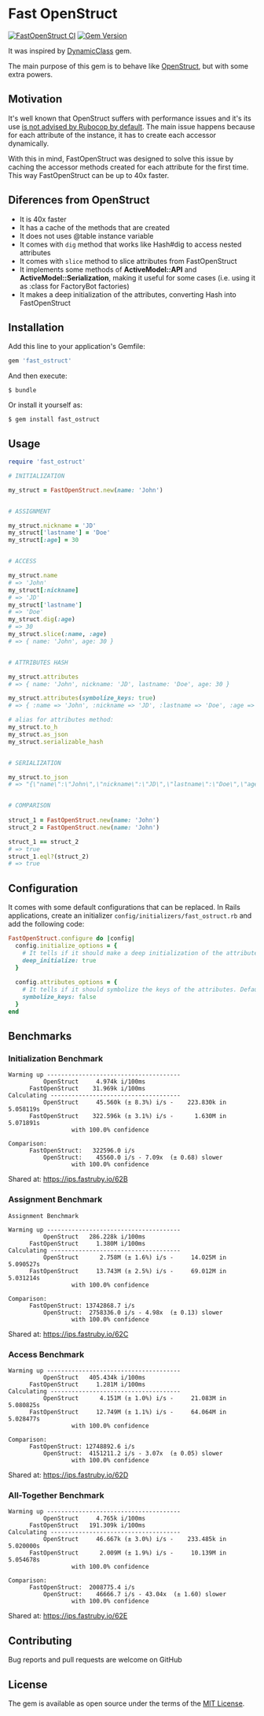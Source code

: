 # Fast OpenStruct

[![FastOpenStruct CI](https://github.com/revelotech/fast_ostruct/actions/workflows/fast-ostruct_ci.yml/badge.svg)](https://github.com/revelotech/fast_ostruct/actions/workflows/fast-ostruct_ci.yml)
[![Gem Version](https://badge.fury.io/rb/fast_ostruct.svg)](https://badge.fury.io/rb/fast_ostruct)

It was inspired by [DynamicClass](https://github.com/amcaplan/dynamic_class) gem.

The main purpose of this gem is to behave like [OpenStruct](https://ruby-doc.org/stdlib-2.5.1/libdoc/ostruct/rdoc/OpenStruct.html), but with some extra powers.

## Motivation
It's well known that OpenStruct suffers with performance issues and it's its use [is not advised by Rubocop by default](https://docs.rubocop.org/rubocop-performance/cops_performance.html#performanceopenstruct). The main issue happens because for each attribute of the instance, it has to create each accessor dynamically.

With this in mind, FastOpenStruct was designed to solve this issue by caching the accessor methods created for each attribute for the first time. This way FastOpenStruct can be up to 40x faster.

## Diferences from OpenStruct

- It is 40x faster
- It has a cache of the methods that are created
- It does not uses @table instance variable
- It comes with `dig` method that works like Hash#dig to access nested attributes
- It comes with `slice` method to slice attributes from FastOpenStruct
- It implements some methods of **ActiveModel::API** and **ActiveModel::Serialization**, making it useful for some cases (i.e. using it as :class for FactoryBot factories)
- It makes a deep initialization of the attributes, converting Hash into FastOpenStruct

## Installation

Add this line to your application's Gemfile:

```ruby
gem 'fast_ostruct'
```

And then execute:

    $ bundle

Or install it yourself as:
    
    $ gem install fast_ostruct


## Usage

```ruby
require 'fast_ostruct'

# INITIALIZATION

my_struct = FastOpenStruct.new(name: 'John')


# ASSIGNMENT 

my_struct.nickname = 'JD'
my_struct['lastname'] = 'Doe'
my_struct[:age] = 30


# ACCESS 

my_struct.name 
# => 'John'
my_struct[:nickname] 
# => 'JD'
my_struct['lastname'] 
# => 'Doe'
my_struct.dig(:age) 
# => 30
my_struct.slice(:name, :age) 
# => { name: 'John', age: 30 }


# ATTRIBUTES HASH

my_struct.attributes 
# => { name: 'John', nickname: 'JD', lastname: 'Doe', age: 30 }

my_struct.attributes(symbolize_keys: true) 
# => { :name => 'John', :nickname => 'JD', :lastname => 'Doe', :age => 30 }

# alias for attributes method:
my_struct.to_h 
my_struct.as_json
my_struct.serializable_hash


# SERIALIZATION

my_struct.to_json 
# => "{\"name\":\"John\",\"nickname\":\"JD\",\"lastname\":\"Doe\",\"age\":30}"


# COMPARISON
 
struct_1 = FastOpenStruct.new(name: 'John')
struct_2 = FastOpenStruct.new(name: 'John')

struct_1 == struct_2 
# => true
struct_1.eql?(struct_2) 
# => true
```

## Configuration

It comes with some default configurations that can be replaced. In Rails applications, create an initializer `config/initializers/fast_ostruct.rb` and add the following code: 

```ruby
FastOpenStruct.configure do |config|
  config.initialize_options = {
    # It tells if it should make a deep initialization of the attributes, converting Hash to FastOpenStruct. Default: true 
    deep_initialize: true
  }
  
  config.attributes_options = { 
    # It tells if it should symbolize the keys of the attributes. Default: false
    symbolize_keys: false 
  }
end
```

## Benchmarks

### Initialization Benchmark
```
Warming up --------------------------------------
          OpenStruct     4.974k i/100ms
      FastOpenStruct    31.969k i/100ms
Calculating -------------------------------------
          OpenStruct     45.560k (± 8.3%) i/s -    223.830k in   5.058119s
      FastOpenStruct    322.596k (± 3.1%) i/s -      1.630M in   5.071891s
                  with 100.0% confidence

Comparison:
      FastOpenStruct:   322596.0 i/s
          OpenStruct:    45560.0 i/s - 7.09x  (± 0.68) slower
                  with 100.0% confidence
```
Shared at: https://ips.fastruby.io/62B


### Assignment Benchmark
```
Assignment Benchmark

Warming up --------------------------------------
          OpenStruct   286.228k i/100ms
      FastOpenStruct     1.380M i/100ms
Calculating -------------------------------------
          OpenStruct      2.758M (± 1.6%) i/s -     14.025M in   5.090527s
      FastOpenStruct     13.743M (± 2.5%) i/s -     69.012M in   5.031214s
                  with 100.0% confidence

Comparison:
      FastOpenStruct: 13742868.7 i/s
          OpenStruct:  2758336.0 i/s - 4.98x  (± 0.13) slower
                  with 100.0% confidence
```
Shared at: https://ips.fastruby.io/62C


### Access Benchmark
```
Warming up --------------------------------------
          OpenStruct   405.434k i/100ms
      FastOpenStruct     1.281M i/100ms
Calculating -------------------------------------
          OpenStruct      4.151M (± 1.0%) i/s -     21.083M in   5.080825s
      FastOpenStruct     12.749M (± 1.1%) i/s -     64.064M in   5.028477s
                  with 100.0% confidence

Comparison:
      FastOpenStruct: 12748892.6 i/s
          OpenStruct:  4151211.2 i/s - 3.07x  (± 0.05) slower
                  with 100.0% confidence
```
Shared at: https://ips.fastruby.io/62D


### All-Together Benchmark
```
Warming up --------------------------------------
          OpenStruct     4.765k i/100ms
      FastOpenStruct   191.309k i/100ms
Calculating -------------------------------------
          OpenStruct     46.667k (± 3.0%) i/s -    233.485k in   5.020000s
      FastOpenStruct      2.009M (± 1.9%) i/s -     10.139M in   5.054678s
                  with 100.0% confidence

Comparison:
      FastOpenStruct:  2008775.4 i/s
          OpenStruct:    46666.7 i/s - 43.04x  (± 1.60) slower
                  with 100.0% confidence
```
Shared at: https://ips.fastruby.io/62E


## Contributing

Bug reports and pull requests are welcome on GitHub

## License

The gem is available as open source under the terms of the [MIT License](http://opensource.org/licenses/MIT).
